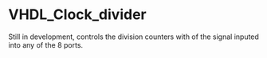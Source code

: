# VHDL_Clock_divider
Still in development, controls the division counters with of the signal inputed into any of the 8 ports.
